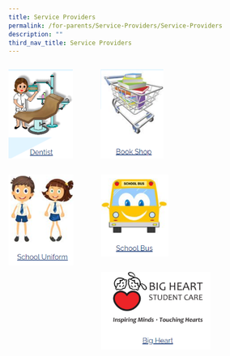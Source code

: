 ```yaml
---
title: Service Providers
permalink: /for-parents/Service-Providers/Service-Providers
description: ""
third_nav_title: Service Providers
---
```


<div>


<div style="float: left">

<a href="[https://www-broadricksec-moe-edu-sg-admin.cwp.sg/cca/uniformed-groups/red-cross](https://www-broadricksec-moe-edu-sg-admin.cwp.sg/cca/uniformed-groups/red-cross)">

<img src="/images/For%20Parents/Screenshot%202022-08-02%20203218.png"
style="width:70%">

</a>

</div>

<div>

</div>

</div>

<div>


<div style="float: left">

<a href="[https://www-broadricksec-moe-edu-sg-admin.cwp.sg/cca/uniformed-groups/red-cross](https://www-broadricksec-moe-edu-sg-admin.cwp.sg/cca/uniformed-groups/red-cross)">

<img src="/images/For%20Parents/Screenshot%202022-08-02%20203253.png"
style="width:70%">

</a>

</div>

<div>

</div>

</div>

<div>

<div style="float: left">

<a href="[https://www-broadricksec-moe-edu-sg-admin.cwp.sg/cca/uniformed-groups/red-cross](https://www-broadricksec-moe-edu-sg-admin.cwp.sg/cca/uniformed-groups/red-cross)">

<img src="/images/For%20Parents/Screenshot%202022-08-02%20203304.png"
style="width:70%">

</a>

</div>

<div>

</div>

</div>

<div>


<div style="float: left">

<a href="[https://www-broadricksec-moe-edu-sg-admin.cwp.sg/cca/uniformed-groups/red-cross](https://www-broadricksec-moe-edu-sg-admin.cwp.sg/cca/uniformed-groups/red-cross)">

<img src="/images/For%20Parents/Screenshot%202022-08-02%20203314.png"
style="width:70%">

</a>

</div>

<div>

</div>

</div>


<div>


<div style="float: left">

<a href="[https://www-broadricksec-moe-edu-sg-admin.cwp.sg/cca/uniformed-groups/red-cross](https://www-broadricksec-moe-edu-sg-admin.cwp.sg/cca/uniformed-groups/red-cross)">

<img src="/images/For%20Parents/Screenshot%202022-08-02%20203325.png"
style="width:70%">

</a>

</div>

<div>

</div>

</div>







